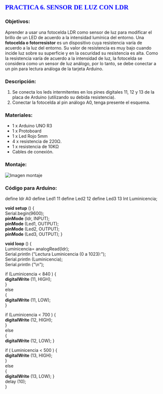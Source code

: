 ## <span style="color:blue; font-family:Times New Roman; ">  **PRACTICA 6. SENSOR DE LUZ CON LDR** </span>

### **Objetivos:**
Aprender a usar una fotocelda LDR como sensor de luz para modificar el brillo de un LED de acuerdo a la intensidad lumínica del entorno.
Una **fotocelda o fotorresistor** es un dispositivo cuya resistencia varía de acuerdo a la luz del entorno. Su valor de resistencia es muy bajo cuando incide luz sobre su superficie y en la oscuridad su resistencia es alta. Como la resistencia varía de acuerdo a la intensidad de luz, la fotocelda se considera como un sensor de luz análogo, por lo tanto, se debe conectar a un pin para lectura análoga de la tarjeta Arduino.

### **Descripción:**
1.	Se conecta los leds intermitentes en los pines digitales 11, 12 y 13 de la placa de Arduino (utilizando su debida resistencia). 
2.	Conectar la fotocelda al pin análogo A0, tenga presente el esquema.

### **Materiales:**
-	1 x Arduino UNO R3
-	1 x Protoboard
-	1 x Led Rojo 5mm
-	4 x resistencia de 220Ω.
-	1 x resistencia de 10KΩ
-	Cables de conexión.
### **Montaje:**
![Imagen montaje]( https://www.geekfactory.mx/wp-content/uploads/2014/11/arduino_con_fotoresistencia_LDR.png)

### **Código para Arduino:**

define ldr A0
define Led1 11
define Led2 12
define Led3 13
Int Luminicencia;

**void setup** () {   
Serial.begin(9600);   
  **pinMode** (ldr, INPUT);   
  **pinMode** (Led1, OUTPUT);   
  **pinMode** (Led2, OUTPUT);   
  **pinMode** (Led3, OUTPUT); }   

**void loop** () {   
 Luminicencia= analogRead(ldr);   
   Serial.println ("Lectura Luminicencia (0 a 1023):");   
  Serial.println (Luminicencia);   
  Serial.println ("\n");    
     
  if (Luminicencia < 840 )   {   
    **digitalWrite** (11, HIGH);  
  }   
  else    
  {   
    **digitalWrite** (11, LOW);   
  }   
    
  if (Luminicencia < 700 )  {   
    **digitalWrite** (12, HIGH);   
  }   
  else    
  {   
    **digitalWrite** (12, LOW); }   
  
  if ( Luminicencia < 500 )  {   
    **digitalWrite** (13, HIGH);   
  }    
  else     
  {   
    **digitalWrite** (13, LOW); }     
    delay (10);                  
}   
